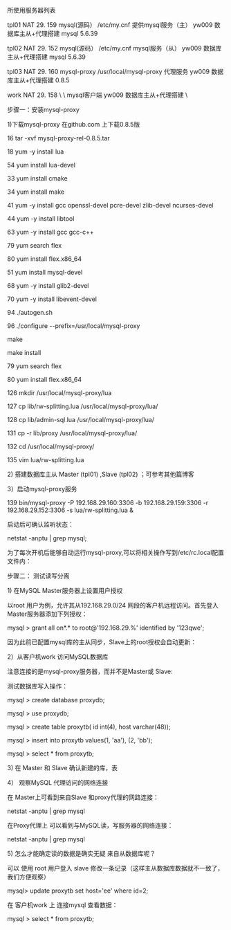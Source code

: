 所使用服务器列表



tpl01	NAT	29. 159	mysql\(源码）	/etc/my.cnf	提供mysql服务（主）	yw009	数据库主从+代理搭建	mysql 5.6.39

tpl02	NAT	29. 152	mysql\(源码）	/etc/my.cnf	mysql服务（从）	yw009	数据库主从+代理搭建	mysql 5.6.39

tpl03	NAT	29. 160	mysql-proxy	/usr/local/mysql-proxy	代理服务	yw009	数据库主从+代理搭建	0.8.5

work	NAT	29. 158	\	\	mysql客户端	yw009	数据库主从+代理搭建	\

步骤一：安装mysql-proxy



1\)下载mysql-proxy 在github.com 上下载0.8.5版



16 tar -xvf mysql-proxy-rel-0.8.5.tar



18 yum -y install lua



54 yum install lua-devel



33 yum install cmake



34 yum install make



41 yum -y install gcc openssl-devel pcre-devel zlib-devel ncurses-devel



44 yum -y install libtool



63 yum -y install gcc gcc-c++



79 yum search flex



80 yum install flex.x86\_64



51 yum install mysql-devel



68 yum -y install glib2-devel



70 yum -y install libevent-devel



94 ./autogen.sh



96 ./configure --prefix=/usr/local/mysql-proxy



make



make install



79 yum search flex



80 yum install flex.x86\_64



126 mkdir /usr/local/mysql-proxy/lua



127 cp lib/rw-splitting.lua /usr/local/mysql-proxy/lua/



128 cp lib/admin-sql.lua /usr/local/mysql-proxy/lua/



131 cp -r lib/proxy /usr/local/mysql-proxy/lua/



132 cd /usr/local/mysql-proxy/



135 vim lua/rw-splitting.lua



2\) 搭建数据库主从 Master \(tpl01\) ,Slave \(tpl02\) ；可参考其他篇博客



3）启动mysql-proxy服务



139 bin/mysql-proxy -P 192.168.29.160:3306 -b 192.168.29.159:3306 -r 192.168.29.152:3306 -s lua/rw-splitting.lua &



启动后可确认监听状态：



netstat -anptu \| grep mysql;



为了每次开机后能够自动运行mysql-proxy,可以将相关操作写到/etc/rc.local配置文件内：



步骤二： 测试读写分离



1\) 在MySQL Master服务器上设置用户授权



以root 用户为例，允许其从192.168.29.0/24 网段的客户机远程访问。首先登入Master服务器添加下列授权：



mysql &gt; grant all on\*.\* to root@'192.168.29.%' identified by '123qwe';



因为此前已配置mysql库的主从同步，Slave上的root授权会自动更新：



2）从客户机work 访问MySQL数据库



注意连接的是mysql-proxy服务器，而并不是Master或 Slave:



测试数据库写入操作：



mysql &gt; create database proxydb;



mysql &gt; use proxydb;



mysql &gt; create table proxytb\( id int\(4\), host varchar\(48\)\);



mysql &gt; insert into proxytb values\(1, 'aa'\), \(2, 'bb'\);



mysql &gt; select \* from proxytb;



3\) 在 Master 和 Slave 确认新建的库，表



4） 观察MySQL 代理访问的网络连接



在 Master上可看到来自Slave 和proxy代理的网路连接：



netstat -anptu \| grep mysql



在Proxy代理上 可以看到与MySQL读，写服务器的网络连接：



netstat -anptu \| grep mysql



5\) 怎么才能确定读的数据是确实无疑 来自从数据库呢？



可以 使用 root 用户登入 slave 修改一条记录（这样主从数据库数据就不一致了，我们方便观察）



mysql&gt; update proxytb set host='ee' where id=2;



在 客户机work 上 连接mysql 查看数据：



mysql &gt; select \* from proxytb;

